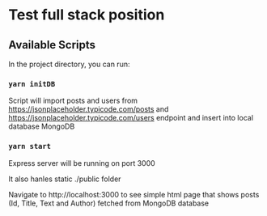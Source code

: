 # Test full stack position

## Available Scripts

In the project directory, you can run:

### `yarn initDB`

Script will import posts and users from https://jsonplaceholder.typicode.com/posts and https://jsonplaceholder.typicode.com/users endpoint and insert into local database MongoDB

### `yarn start`

Express server will be running on port 3000

It also hanles static ./public folder 

Navigate to http://localhost:3000 to see simple html page that shows posts (Id, Title, Text and Author) fetched from MongoDB database